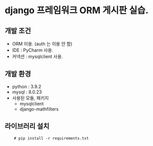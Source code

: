 # django 프레임워크 ORM 게시판 실습.

## 개발 조건
* ORM 이용. (auth 는 이용 안 함)
* IDE : PyCharm 사용.
* 커넥션 : mysqlclient 사용.


## 개발 환경
* python : 3.9.2
* mysql : 8.0.23
* 사용된 모듈, 패키지
  * mysqlclient
  * django-mathfilters  


## 라이브러리 설치
```shell
    # pip install -r requirements.txt
```